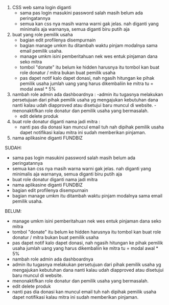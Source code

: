 1. CSS web sama login diganti
   - sama pas login masukini password salah masih belum ada peringatannya
   -  semua kan css nya masih warna warni gak jelas. nah diganti yang minimalis aja warnanya, semua diganti biru putih aja
2. buat yang role pemilik usaha 
   - bagian edit profilenya disempurnain
   - bagian manage umkm itu ditambah waktu pinjam modalnya sama email pemilik usaha.
   - manage umkm isini pemberitahuan nek wes entuk pinjaman dana seko mitra
   - tombol "donate" itu belum ke hidden harusnya itu tombol kan buat role donatur / mitra bukan buat pemilik usaha
   - pas dapet notif kalo dapet donasi, nah ngasih hitungan ke pihak pemilik usaha jumlah uang yang harus dikembaliin ke mitra tu = modal awal * 5%
3. nambah role admin ada dashboardnya :
   -admin itu tugasnya melakukan persetujuan dari pihak pemilik usaha yg mengajukan kebutuhan dana nanti kalau udah diapproved atau disetujui baru muncul di website.
   -menonaktifkan role donatur dan pemilik usaha yang bermasalah.
   - edit delete produk
4. buat role donatur diganti nama jadi mitra :
   - nanti pas dia donasi kan muncul email tuh nah dipihak pemilik usaha dapet notifikasi kalau mitra ini sudah memberikan pinjaman.
5. nama aplikasine diganti FUNDBIZ


SUDAH:
- sama pas login masukini password salah masih belum ada peringatannya
- semua kan css nya masih warna warni gak jelas. nah diganti yang minimalis aja warnanya, semua diganti biru putih aja
- buat role donatur diganti nama jadi mitra
- nama aplikasine diganti FUNDBIZ
- bagian edit profilenya disempurnain
- bagian manage umkm itu ditambah waktu pinjam modalnya sama email pemilik usaha.



BELUM:
- manage umkm isini pemberitahuan nek wes entuk pinjaman dana seko mitra
- tombol "donate" itu belum ke hidden harusnya itu tombol kan buat role donatur / mitra bukan buat pemilik usaha
- pas dapet notif kalo dapet donasi, nah ngasih hitungan ke pihak pemilik usaha jumlah uang yang harus dikembaliin ke mitra tu = modal awal * 5%
- nambah role admin ada dashboardnya
- admin itu tugasnya melakukan persetujuan dari pihak pemilik usaha yg mengajukan kebutuhan dana nanti kalau udah diapproved atau disetujui baru muncul di website.
- menonaktifkan role donatur dan pemilik usaha yang bermasalah.
- edit delete produk
- nanti pas dia donasi kan muncul email tuh nah dipihak pemilik usaha dapet notifikasi kalau mitra ini sudah memberikan pinjaman.